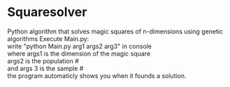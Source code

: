 # Squaresolver
Python algorithm that solves magic squares of n-dimensions using genetic algorithms 
Execute Main.py:
<br>
write "python Main.py arg1 args2 arg3" in console<br>
where args1 is the dimension of the magic square<br>
args2 is the population #<br>
and args 3 is the sample #<br>
the program automaticly shows you when it founds a solution.
